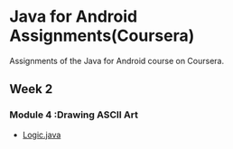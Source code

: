 # Java for Android Assignments(Coursera)
Assignments of the Java for Android course on Coursera.


## Week 2
### Module 4 :Drawing ASCII Art
* [Logic.java](https://github.com/jayesh-srivastava/java-for-android-coursera/blob/master/app/src/main/java/mooc/vandy/java4android/diamonds/logic/Logic.java)
